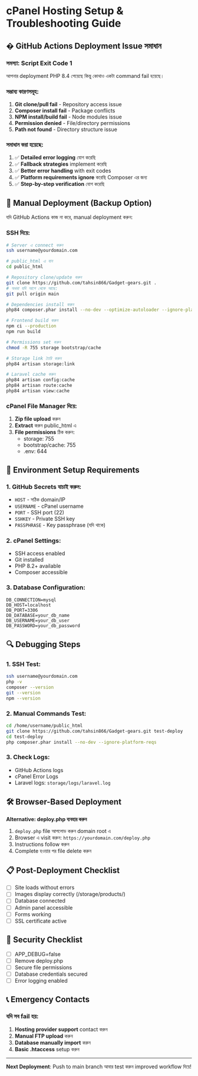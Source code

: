 # cPanel Hosting Setup & Troubleshooting Guide

## � GitHub Actions Deployment Issue সমাধান

### সমস্যা: Script Exit Code 1
আপনার deployment PHP 8.4 পেয়েছে কিন্তু কোথাও একটা command fail হয়েছে।

### সম্ভাব্য কারণসমূহ:
1. **Git clone/pull fail** - Repository access issue
2. **Composer install fail** - Package conflicts  
3. **NPM install/build fail** - Node modules issue
4. **Permission denied** - File/directory permissions
5. **Path not found** - Directory structure issue

### সমাধান করা হয়েছে:
1. ✅ **Detailed error logging** যোগ করেছি
2. ✅ **Fallback strategies** implement করেছি
3. ✅ **Better error handling** with exit codes
4. ✅ **Platform requirements ignore** করেছি Composer এর জন্য
5. ✅ **Step-by-step verification** যোগ করেছি

## 🔧 Manual Deployment (Backup Option)

যদি GitHub Actions কাজ না করে, manual deployment করুন:

### SSH দিয়ে:
```bash
# Server এ connect করুন
ssh username@yourdomain.com

# public_html এ যান  
cd public_html

# Repository clone/update করুন
git clone https://github.com/tahsin866/Gadget-gears.git .
# অথবা যদি আগে থেকে আছে:
git pull origin main

# Dependencies install করুন
php84 composer.phar install --no-dev --optimize-autoloader --ignore-platform-reqs

# Frontend build করুন
npm ci --production
npm run build

# Permissions set করুন
chmod -R 755 storage bootstrap/cache

# Storage link তৈরি করুন
php84 artisan storage:link

# Laravel cache করুন
php84 artisan config:cache
php84 artisan route:cache  
php84 artisan view:cache
```

### cPanel File Manager দিয়ে:
1. **Zip file upload** করুন
2. **Extract** করুন public_html এ
3. **File permissions** ঠিক করুন:
   - storage: 755
   - bootstrap/cache: 755
   - .env: 644

## 🎯 Environment Setup Requirements

### 1. **GitHub Secrets যাচাই করুন:**
- `HOST` - সঠিক domain/IP
- `USERNAME` - cPanel username
- `PORT` - SSH port (22)
- `SSHKEY` - Private SSH key
- `PASSPHRASE` - Key passphrase (যদি থাকে)

### 2. **cPanel Settings:**
- SSH access enabled
- Git installed
- PHP 8.2+ available
- Composer accessible

### 3. **Database Configuration:**
```env
DB_CONNECTION=mysql
DB_HOST=localhost
DB_PORT=3306
DB_DATABASE=your_db_name
DB_USERNAME=your_db_user
DB_PASSWORD=your_db_password
```

## 🔍 Debugging Steps

### 1. **SSH Test:**
```bash
ssh username@yourdomain.com
php -v
composer --version
git --version
npm --version
```

### 2. **Manual Commands Test:**
```bash
cd /home/username/public_html
git clone https://github.com/tahsin866/Gadget-gears.git test-deploy
cd test-deploy
php composer.phar install --no-dev --ignore-platform-reqs
```

### 3. **Check Logs:**
- GitHub Actions logs  
- cPanel Error Logs
- Laravel logs: `storage/logs/laravel.log`

## 🛠️ Browser-Based Deployment

**Alternative: deploy.php ব্যবহার করুন**

1. `deploy.php` file আপলোড করুন domain root এ
2. Browser এ visit করুন: `https://yourdomain.com/deploy.php`
3. Instructions follow করুন
4. Complete হওয়ার পর file delete করুন

## 📋 Post-Deployment Checklist

- [ ] Site loads without errors
- [ ] Images display correctly (/storage/products/)
- [ ] Database connected
- [ ] Admin panel accessible
- [ ] Forms working
- [ ] SSL certificate active

## 🔐 Security Checklist

- [ ] APP_DEBUG=false
- [ ] Remove deploy.php
- [ ] Secure file permissions
- [ ] Database credentials secured
- [ ] Error logging enabled

## 📞 Emergency Contacts

### যদি সব fail হয়:
1. **Hosting provider support** contact করুন
2. **Manual FTP upload** করুন
3. **Database manually import** করুন
4. **Basic .htaccess** setup করুন

---

**Next Deployment**: Push to main branch আবার test করুন improved workflow দিয়ে!
